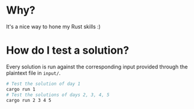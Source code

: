 # Why?

It's a nice way to hone my Rust skills :)

# How do I test a solution?

Every solution is run against the corresponding input provided through the plaintext file in `input/`.

```sh
# Test the solution of day 1
cargo run 1
# Test the solutions of days 2, 3, 4, 5
cargo run 2 3 4 5
```
